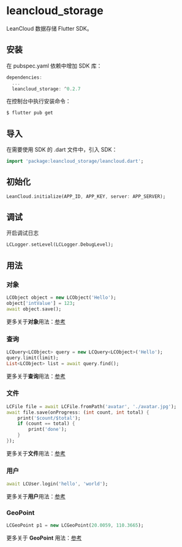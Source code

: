 # leancloud_storage

LeanCloud 数据存储 Flutter SDK。

## 安装

在 pubspec.yaml 依赖中增加 SDK 库：

```dart
dependencies:
  ...
  leancloud_storage: ^0.2.7
```

在控制台中执行安装命令：

```sh
$ flutter pub get
```

## 导入

在需要使用 SDK 的 .dart 文件中，引入 SDK：

```dart
import 'package:leancloud_storage/leancloud.dart';
```

## 初始化

```dart
LeanCloud.initialize(APP_ID, APP_KEY, server: APP_SERVER);
```

## 调试

开启调试日志

```dart
LCLogger.setLevel(LCLogger.DebugLevel);
```

## 用法

### 对象

```dart
LCObject object = new LCObject('Hello');
object['intValue'] = 123;
await object.save();
```

更多关于**对象**用法：[参考](https://github.com/leancloud/Storage-SDK-Flutter/blob/master/test/object_test.dart)

### 查询

```dart
LCQuery<LCObject> query = new LCQuery<LCObject>('Hello');
query.limit(limit);
List<LCObject> list = await query.find();
```

更多关于**查询**用法：[参考](https://github.com/leancloud/Storage-SDK-Flutter/blob/master/test/query_test.dart)

### 文件

```dart
LCFile file = await LCFile.fromPath('avatar', './avatar.jpg');
await file.save(onProgress: (int count, int total) {
    print('$count/$total');
    if (count == total) {
        print('done');
    }
});
```

更多关于**文件**用法：[参考](https://github.com/leancloud/Storage-SDK-Flutter/blob/master/test/file_test.dart)

### 用户

```dart
await LCUser.login('hello', 'world');
```

更多关于**用户**用法：[参考](https://github.com/leancloud/Storage-SDK-Flutter/blob/master/test/user_test.dart)

### GeoPoint

```dart
LCGeoPoint p1 = new LCGeoPoint(20.0059, 110.3665);
```

更多关于 **GeoPoint** 用法：[参考](https://github.com/leancloud/Storage-SDK-Flutter/blob/master/test/geo_test.dart)
